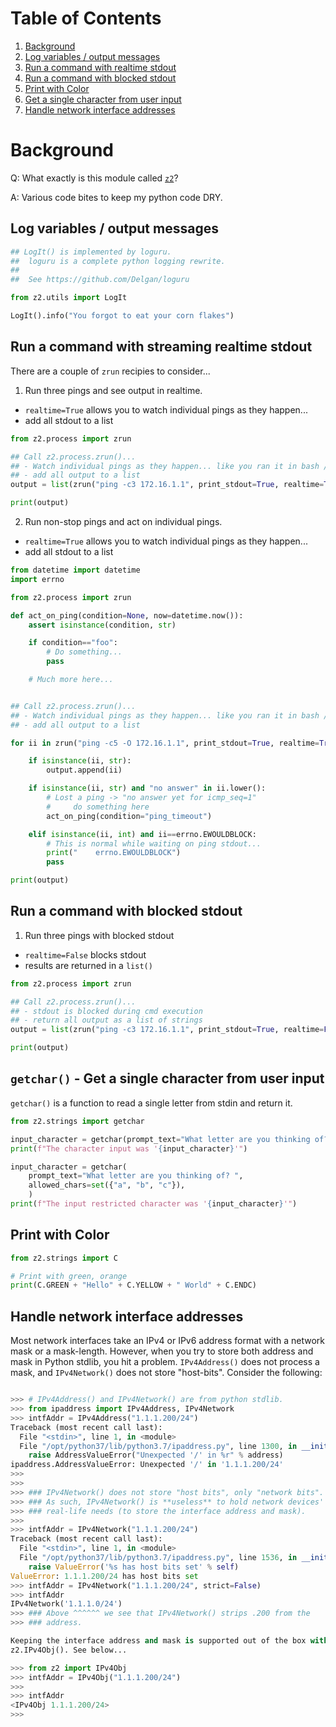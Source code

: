 

# Table of Contents

1. [Background](#L1-background)
2. [Log variables / output messages](#L2-log-things)
3. [Run a command with realtime stdout](#L2-run-cmd01)
4. [Run a command with blocked stdout](#L2-run-cmd02)
5. [Print with Color](#L2-color)
6. [Get a single character from user input](#L2-getchar)
7. [Handle network interface addresses](#L2-network-addresses)

# Background <a name="L1-background" />

Q: What exactly is this module called [`z2`][1]?

A: Various code bites to keep my python code DRY.

## Log variables / output messages <a name="L2-log-things" />

```python
## LogIt() is implemented by loguru.
##  loguru is a complete python logging rewrite.
##
##  See https://github.com/Delgan/loguru

from z2.utils import LogIt

LogIt().info("You forgot to eat your corn flakes")
```

## Run a command with streaming realtime stdout <a name="L2-zrun-cmd01" />

There are a couple of `zrun` recipies to consider...

1. Run three pings and see output in realtime.

- `realtime=True` allows you to watch individual pings as they happen...
- add all stdout to a list

```python
from z2.process import zrun

## Call z2.process.zrun()...
## - Watch individual pings as they happen... like you ran it in bash / zsh / ??
## - add all output to a list
output = list(zrun("ping -c3 172.16.1.1", print_stdout=True, realtime=True))

print(output)
```

2. Run non-stop pings and act on individual pings.

- `realtime=True` allows you to watch individual pings as they happen...
- add all stdout to a list

```python
from datetime import datetime
import errno

from z2.process import zrun

def act_on_ping(condition=None, now=datetime.now()):
    assert isinstance(condition, str)

    if condition=="foo":
        # Do something...
        pass

    # Much more here...


## Call z2.process.zrun()...
## - Watch individual pings as they happen... like you ran it in bash / zsh / ??
## - add all output to a list

for ii in zrun("ping -c5 -O 172.16.1.1", print_stdout=True, realtime=True):

    if isinstance(ii, str):
        output.append(ii)

    if isinstance(ii, str) and "no answer" in ii.lower():
        # Lost a ping -> "no answer yet for icmp_seq=1"
        #     do something here
        act_on_ping(condition="ping_timeout")

    elif isinstance(ii, int) and ii==errno.EWOULDBLOCK:
        # This is normal while waiting on ping stdout...
        print("    errno.EWOULDBLOCK")
        pass

print(output)
```

## Run a command with blocked stdout <a name="L2-zrun-cmd02" />

1. Run three pings with blocked stdout

- `realtime=False` blocks stdout
- results are returned in a `list()`

```python
from z2.process import zrun

## Call z2.process.zrun()...
## - stdout is blocked during cmd execution
## - return all output as a list of strings
output = list(zrun("ping -c3 172.16.1.1", print_stdout=True, realtime=False))

print(output)
```

## `getchar()` - Get a single character from user input <a name="L2-getchar" />

`getchar()` is a function to read a single letter from stdin and return it.

```python
from z2.strings import getchar

input_character = getchar(prompt_text="What letter are you thinking of? ")
print(f"The character input was '{input_character}'")

input_character = getchar(
    prompt_text="What letter are you thinking of? ",
    allowed_chars=set({"a", "b", "c"}),
    )
print(f"The input restricted character was '{input_character}'")
```

## Print with Color <a name="L2-color" />

```python
from z2.strings import C

# Print with green, orange
print(C.GREEN + "Hello" + C.YELLOW + " World" + C.ENDC)
```

## Handle network interface addresses <a name="L2-network-addresses" />

Most network interfaces take an IPv4 or IPv6 address format with a network
mask or a mask-length.  However, when you try to store both address and
mask in Python stdlib, you hit a problem.  `IPv4Address()` does not process a
mask, and `IPv4Network()` does not store "host-bits".  Consider the following:

```python

>>> # IPv4Address() and IPv4Network() are from python stdlib.
>>> from ipaddress import IPv4Address, IPv4Network
>>> intfAddr = IPv4Address("1.1.1.200/24")
Traceback (most recent call last):
  File "<stdin>", line 1, in <module>
  File "/opt/python37/lib/python3.7/ipaddress.py", line 1300, in __init__
    raise AddressValueError("Unexpected '/' in %r" % address)
ipaddress.AddressValueError: Unexpected '/' in '1.1.1.200/24'
>>>
>>>
>>> ### IPv4Network() does not store "host bits", only "network bits".
>>> ### As such, IPv4Network() is **useless** to hold network devices'
>>> ### real-life needs (to store the interface address and mask).
>>>
>>> intfAddr = IPv4Network("1.1.1.200/24")
Traceback (most recent call last):
  File "<stdin>", line 1, in <module>
  File "/opt/python37/lib/python3.7/ipaddress.py", line 1536, in __init__
    raise ValueError('%s has host bits set' % self)
ValueError: 1.1.1.200/24 has host bits set
>>> intfAddr = IPv4Network("1.1.1.200/24", strict=False)
>>> intfAddr
IPv4Network('1.1.1.0/24')
>>> ### Above ^^^^^^ we see that IPv4Network() strips .200 from the
>>> ### address.

Keeping the interface address and mask is supported out of the box with
z2.IPv4Obj(). See below...

>>> from z2 import IPv4Obj
>>> intfAddr = IPv4Obj("1.1.1.200/24")
>>>
>>> intfAddr
<IPv4Obj 1.1.1.200/24>
>>>
```

  [1]: https://github.com/mpenning/z2
